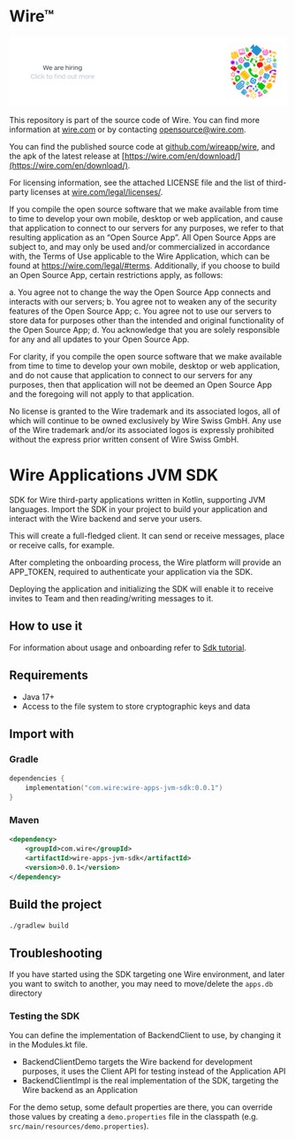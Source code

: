 # Wire™

[![Wire logo](https://github.com/wireapp/wire/blob/master/assets/header-small.png?raw=true)](https://wire.com/jobs/)

This repository is part of the source code of Wire. You can find more information at [wire.com](https://wire.com) or by contacting opensource@wire.com.

You can find the published source code at [github.com/wireapp/wire](https://github.com/wireapp/wire), and the apk of the latest release at [https://wire.com/en/download/](https://wire.com/en/download/).

For licensing information, see the attached LICENSE file and the list of third-party licenses at [wire.com/legal/licenses/](https://wire.com/legal/licenses/).

If you compile the open source software that we make available from time to time to develop your own mobile, desktop or web application, and cause that application to connect to our servers for any purposes, we refer to that resulting application as an “Open Source App”.  All Open Source Apps are subject to, and may only be used and/or commercialized in accordance with, the Terms of Use applicable to the Wire Application, which can be found at https://wire.com/legal/#terms.  Additionally, if you choose to build an Open Source App, certain restrictions apply, as follows:

a. You agree not to change the way the Open Source App connects and interacts with our servers; b. You agree not to weaken any of the security features of the Open Source App; c. You agree not to use our servers to store data for purposes other than the intended and original functionality of the Open Source App; d. You acknowledge that you are solely responsible for any and all updates to your Open Source App.

For clarity, if you compile the open source software that we make available from time to time to develop your own mobile, desktop or web application, and do not cause that application to connect to our servers for any purposes, then that application will not be deemed an Open Source App and the foregoing will not apply to that application.

No license is granted to the Wire trademark and its associated logos, all of which will continue to be owned exclusively by Wire Swiss GmbH. Any use of the Wire trademark and/or its associated logos is expressly prohibited without the express prior written consent of Wire Swiss GmbH.

# Wire Applications JVM SDK

SDK for Wire third-party applications written in Kotlin, supporting JVM languages.
Import the SDK in your project to build your application and interact with the Wire backend and serve your users.

This will create a full-fledged client. It can send or receive
messages, place or receive calls, for example.

After completing the onboarding process, the Wire platform will provide an APP_TOKEN,
required to authenticate your application via the SDK.

Deploying the application and initializing the SDK will enable it to receive invites to Team and then reading/writing
messages to it.

## How to use it

For information about usage and onboarding refer to [Sdk tutorial](docs/APPLICATION.md).

## Requirements

* Java 17+
* Access to the file system to store cryptographic keys and data

## Import with

### Gradle

```kotlin
dependencies {
    implementation("com.wire:wire-apps-jvm-sdk:0.0.1")
}
```

### Maven
```xml
<dependency>
    <groupId>com.wire</groupId>
    <artifactId>wire-apps-jvm-sdk</artifactId>
    <version>0.0.1</version>
</dependency>
```

## Build the project

```shell
./gradlew build 
```

## Troubleshooting

If you have started using the SDK targeting one Wire environment,
and later you want to switch to another, you may need to move/delete the `apps.db` directory

### Testing the SDK

You can define the implementation of BackendClient to use, by changing it in the Modules.kt file.

* BackendClientDemo targets the Wire backend for development purposes, it uses the Client API for
  testing instead of the Application API
* BackendClientImpl is the real implementation of the SDK, targeting the Wire backend as an
  Application

For the demo setup, some default properties are there, you can override those values
by creating a `demo.properties` file in the classpath (e.g. `src/main/resources/demo.properties`).
